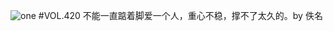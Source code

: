 ![one](http://image.wufazhuce.com/FiaFqRRv6An1t_Zztjhpow411bhG)
#VOL.420
不能一直踮着脚爱一个人，重心不稳，撑不了太久的。by 佚名